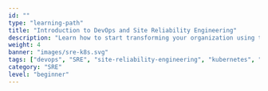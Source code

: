 ```yaml
---
id: ""
type: "learning-path"
title: "Introduction to DevOps and Site Reliability Engineering"
description: "Learn how to start transforming your organization using the principles and practices of DevOps."
weight: 4
banner: "images/sre-k8s.svg"
tags: ["devops", "SRE", "site-reliability-engineering", "kubernetes", "CI/CD", "cloud", "IAC"]
category: "SRE"
level: "beginner"
---
```

